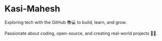 # Kasi-Mahesh
Exploring tech with the GitHub 📚💻 to build, learn, and grow.

Passionate about coding, open-source, and creating real-world projects 🚀📖.
